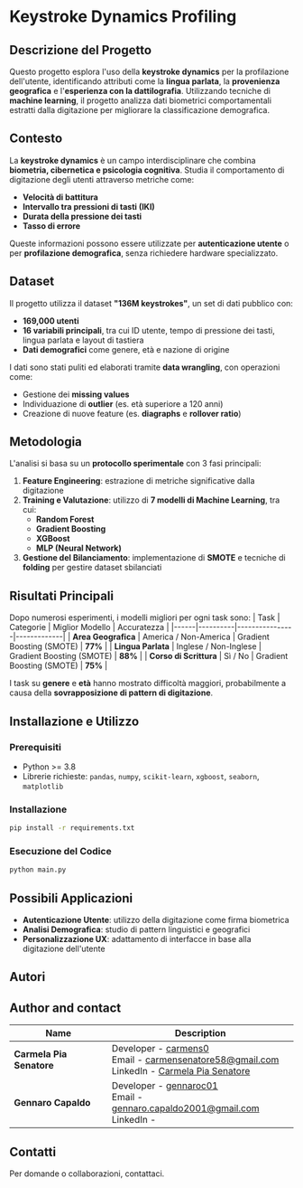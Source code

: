 # Keystroke Dynamics Profiling

## Descrizione del Progetto
Questo progetto esplora l'uso della **keystroke dynamics** per la profilazione dell'utente, identificando attributi come la **lingua parlata**, la **provenienza geografica** e l'**esperienza con la dattilografia**. Utilizzando tecniche di **machine learning**, il progetto analizza dati biometrici comportamentali estratti dalla digitazione per migliorare la classificazione demografica.

## Contesto
La **keystroke dynamics** è un campo interdisciplinare che combina **biometria, cibernetica e psicologia cognitiva**. Studia il comportamento di digitazione degli utenti attraverso metriche come:
- **Velocità di battitura**
- **Intervallo tra pressioni di tasti (IKI)**
- **Durata della pressione dei tasti**
- **Tasso di errore**

Queste informazioni possono essere utilizzate per **autenticazione utente** o per **profilazione demografica**, senza richiedere hardware specializzato.

## Dataset
Il progetto utilizza il dataset **"136M keystrokes"**, un set di dati pubblico con:
- **169,000 utenti**
- **16 variabili principali**, tra cui ID utente, tempo di pressione dei tasti, lingua parlata e layout di tastiera
- **Dati demografici** come genere, età e nazione di origine

I dati sono stati puliti ed elaborati tramite **data wrangling**, con operazioni come:
- Gestione dei **missing values**
- Individuazione di **outlier** (es. età superiore a 120 anni)
- Creazione di nuove feature (es. **diagraphs** e **rollover ratio**)

## Metodologia
L'analisi si basa su un **protocollo sperimentale** con 3 fasi principali:
1. **Feature Engineering**: estrazione di metriche significative dalla digitazione
2. **Training e Valutazione**: utilizzo di **7 modelli di Machine Learning**, tra cui:
   - **Random Forest**
   - **Gradient Boosting**
   - **XGBoost**
   - **MLP (Neural Network)**
3. **Gestione del Bilanciamento**: implementazione di **SMOTE** e tecniche di **folding** per gestire dataset sbilanciati

## Risultati Principali
Dopo numerosi esperimenti, i modelli migliori per ogni task sono:
| Task | Categorie | Miglior Modello | Accuratezza |
|------|----------|----------------|-------------|
| **Area Geografica** | America / Non-America | Gradient Boosting (SMOTE) | **77%** |
| **Lingua Parlata** | Inglese / Non-Inglese | Gradient Boosting (SMOTE) | **88%** |
| **Corso di Scrittura** | Sì / No | Gradient Boosting (SMOTE) | **75%** |

I task su **genere** e **età** hanno mostrato difficoltà maggiori, probabilmente a causa della **sovrapposizione di pattern di digitazione**.

## Installazione e Utilizzo
### Prerequisiti
- Python >= 3.8
- Librerie richieste: `pandas`, `numpy`, `scikit-learn`, `xgboost`, `seaborn`, `matplotlib`

### Installazione
```bash
pip install -r requirements.txt
```

### Esecuzione del Codice
```bash
python main.py
```

## Possibili Applicazioni
- **Autenticazione Utente**: utilizzo della digitazione come firma biometrica
- **Analisi Demografica**: studio di pattern linguistici e geografici
- **Personalizzazione UX**: adattamento di interfacce in base alla digitazione dell'utente

## Autori

## Author and contact 

| Name                | Description                                                                                       |
|---------------------|---------------------------------------------------------------------------------------------------|
| **Carmela Pia Senatore** | Developer - [carmens0](https://github.com/carmens0) <br> Email - [carmensenatore58@gmail.com](mailto:carmensenatore58@gmail.com) <br> LinkedIn - [Carmela Pia Senatore](https://linkedin.com/in/carmela-pia-senatore-ba1797207) |
| **Gennaro Capaldo**  | Developer - [gennaroc01](https://github.com/Gennaroc01) <br> Email - [gennaro.capaldo2001@gmail.com](mailto:gennaro.capaldo2001@gmail.com) <br> LinkedIn - []() |


## Contatti
Per domande o collaborazioni, contattaci.

